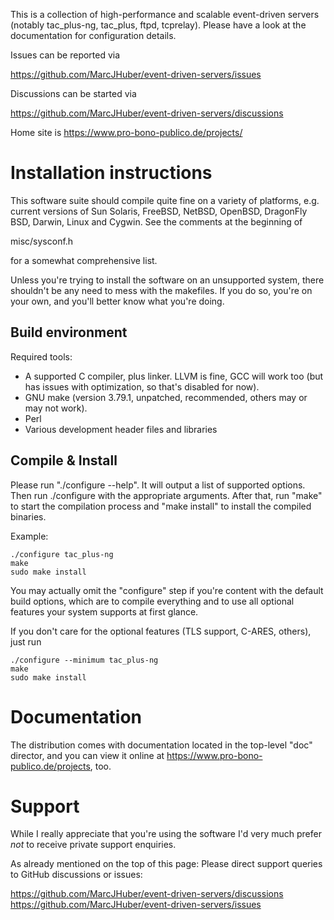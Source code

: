 This is a collection of high-performance and scalable event-driven servers
(notably tac_plus-ng, tac_plus, ftpd, tcprelay). Please have a look at the
documentation for configuration details.

Issues can be reported via

  https://github.com/MarcJHuber/event-driven-servers/issues

Discussions can be started via

  https://github.com/MarcJHuber/event-driven-servers/discussions

Home site is https://www.pro-bono-publico.de/projects/


Installation instructions
=========================

This software suite should compile quite fine on a variety of platforms,
e.g. current versions of Sun Solaris, FreeBSD, NetBSD, OpenBSD, DragonFly
BSD, Darwin, Linux and Cygwin. See the comments at the beginning of

  misc/sysconf.h

for a somewhat comprehensive list.

Unless you're trying to install the software on an unsupported system,
there shouldn't be any need to mess with the makefiles. If you do so,
you're on your own, and you'll better know what you're doing.

Build environment
-----------------

Required tools:

- A supported C compiler, plus linker. LLVM is fine, GCC will work too (but has issues with optimization, so that's disabled for now).
- GNU make (version 3.79.1, unpatched,  recommended, others may or may
  not work).
- Perl
- Various development header files and libraries

Compile & Install
-----------------

Please run "./configure --help". It will output a list of supported
options. Then run ./configure with the appropriate arguments. After
that, run "make" to start the compilation process and "make install"
to install the compiled binaries.

Example:

````
./configure tac_plus-ng
make
sudo make install
````

You may actually omit the "configure" step if you're content with
the default build options, which are to compile everything and to
use all optional features your system supports at first glance.

If you don't care for the optional features (TLS support, C-ARES,
others), just run

````
./configure --minimum tac_plus-ng
make
sudo make install
````

Documentation
=============

The distribution comes with documentation located in the
top-level "doc" director, and you can view it online at
https://www.pro-bono-publico.de/projects, too.

Support
=======

While I really appreciate that you're using the software I'd
very much prefer *not* to receive private support enquiries.

As already mentioned on the top of this page: Please direct support queries to GitHub discussions or issues:

  https://github.com/MarcJHuber/event-driven-servers/discussions
  https://github.com/MarcJHuber/event-driven-servers/issues

